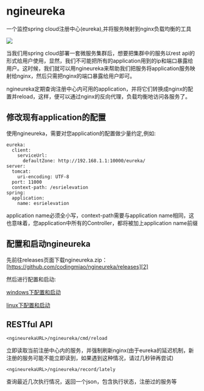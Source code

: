 # ngineureka
一个监控spring cloud注册中心(eureka),并将服务映射到nginx负载均衡的工具

![][1]

当我们用spring cloud部署一套微服务集群后，想要把集群中的服务以rest api的形式给用户使用，显然，我们不可能把所有的application用到的ip和端口暴露给用户。这时候，我们就可以用ngineureka来帮助我们把服务将application服务映射给nginx，然后只需把nginx的端口暴露给用户即可。

ngineureka定期查询注册中心内可用的application，并将它们转换成nginx的配置并reload，这样，便可以通过nginx的反向代理，负载均衡地访问各服务了。

## 修改现有application的配置
使用ngineureka，需要对您application的配置做少量约定,例如:
```
eureka:
  client:
    serviceUrl:
      defaultZone: http://192.168.1.1:10000/eureka/
server:
  tomcat:
    uri-encoding: UTF-8
  port: 11000
  context-path: /esrielevation
spring:
  application:
    name: esrielevation
```
application name必须全小写，context-path需要与application name相同，这也意味着，您application中所有的Controller，都将被加上application name前缀


## 配置和启动ngineureka
先前往releases页面下载ngineureka.zip：[https://github.com/codingmiao/ngineureka/releases][2]

然后进行配置和启动:

[windows下配置和启动][3]

[linux下配置和启动][4]

## RESTful API

```
<ngineurekaURL>/ngineureka/cmd/reload
```
立即读取当前注册中心内的服务，并强制刷新nginx(由于eureka的延迟机制，新注册的服务可能不能立即读到，如果遇到这种情况，请过几秒钟再尝试)

```
<ngineurekaURL>/ngineureka/record/lately
```
查询最近几次执行情况，返回一个json，包含执行状态，注册过的服务等


  [1]: http://7xlvcv.com1.z0.glb.clouddn.com/01bbc543-059f-4f2a-8364-dd95a7505deb
  [2]: https://github.com/codingmiao/ngineureka/releases
  [3]: https://github.com/codingmiao/ngineureka/blob/master/wincfg.md "windows下配置和启动"
  [4]: https://github.com/codingmiao/ngineureka/blob/master/linuxcfg.md "linux下配置和启动"